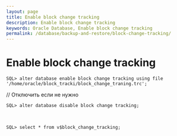 ```yaml
---
layout: page
title: Enable block change tracking
description: Enable block change tracking
keywords: Oracle Database, Enable block change tracking
permalink: /database/backup-and-restore/block-change-tracking/
---
```


# Enable block change tracking

    SQL> alter database enable block change tracking using file '/home/oracle/block_tracki/block_change_traning.trc';

// Отключить если не нужно

    SQL> alter database disable block change tracking;

<br/>

    SQL> select * from v$block_change_tracking;
